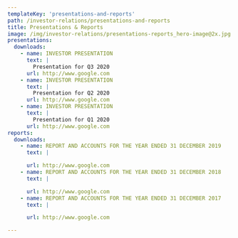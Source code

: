 ```yaml
---
templateKey: 'presentations-and-reports'
path: /investor-relations/presentations-and-reports
title: Presentations & Reports
image: /img/investor-relations/presentations-reports_hero-image@2x.jpg
presentations:
  downloads:
    - name: INVESTOR PRESENTATION
      text: |
        Presentation for Q3 2020
      url: http://www.google.com    
    - name: INVESTOR PRESENTATION
      text: |
        Presentation for Q2 2020
      url: http://www.google.com    
    - name: INVESTOR PRESENTATION
      text: |
        Presentation for Q1 2020
      url: http://www.google.com  
reports:
  downloads:
    - name: REPORT AND ACCOUNTS FOR THE YEAR ENDED 31 DECEMBER 2019
      text: |

      url: http://www.google.com    
    - name: REPORT AND ACCOUNTS FOR THE YEAR ENDED 31 DECEMBER 2018
      text: |

      url: http://www.google.com    
    - name: REPORT AND ACCOUNTS FOR THE YEAR ENDED 31 DECEMBER 2017
      text: |

      url: http://www.google.com                                      

---
```

